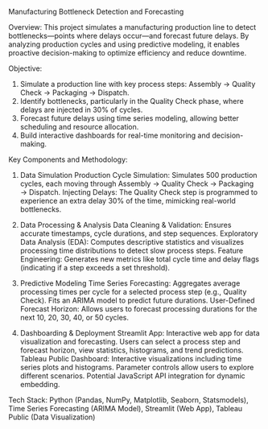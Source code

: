 Manufacturing Bottleneck Detection and Forecasting

Overview:
  This project simulates a manufacturing production line to detect bottlenecks—points where delays occur—and forecast future delays. By analyzing production cycles and using predictive modeling, it enables proactive decision-making to optimize efficiency and reduce downtime.
    
Objective:
  1. Simulate a production line with key process steps: Assembly → Quality Check → Packaging → Dispatch.
  2. Identify bottlenecks, particularly in the Quality Check phase, where delays are injected in 30% of cycles.
  3. Forecast future delays using time series modeling, allowing better scheduling and resource allocation.
  4. Build interactive dashboards for real-time monitoring and decision-making.

Key Components and Methodology:
 1. Data Simulation
    Production Cycle Simulation:
    Simulates 500 production cycles, each moving through Assembly → Quality Check → Packaging → Dispatch.
    Injecting Delays:
    The Quality Check step is programmed to experience an extra delay 30% of the time, mimicking real-world bottlenecks.
2. Data Processing & Analysis
    Data Cleaning & Validation:
    Ensures accurate timestamps, cycle durations, and step sequences.
    Exploratory Data Analysis (EDA):
    Computes descriptive statistics and visualizes processing time distributions to detect slow process steps.
    Feature Engineering:
    Generates new metrics like total cycle time and delay flags (indicating if a step exceeds a set threshold).

 3. Predictive Modeling
    Time Series Forecasting:
    Aggregates average processing times per cycle for a selected process step (e.g., Quality Check).
    Fits an ARIMA model to predict future durations.
    User-Defined Forecast Horizon:
    Allows users to forecast processing durations for the next 10, 20, 30, 40, or 50 cycles.

 4. Dashboarding & Deployment
    Streamlit App:
    Interactive web app for data visualization and forecasting.
    Users can select a process step and forecast horizon, view statistics, histograms, and trend predictions.
    Tableau Public Dashboard:
    Interactive visualizations including time series plots and histograms.
    Parameter controls allow users to explore different scenarios.
    Potential JavaScript API integration for dynamic embedding.

Tech Stack:
  Python (Pandas, NumPy, Matplotlib, Seaborn, Statsmodels),
  Time Series Forecasting (ARIMA Model),
  Streamlit (Web App),
  Tableau Public (Data Visualization)


